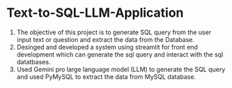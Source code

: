 # Text-to-SQL-LLM-Application


1. The objective of this project is to generate SQL query from the user input text or question and extract the data from the Database.
2. Desinged and developed a system using streamlit for front end development which can generate the sql query and interact with the sql datatbases.
3. Used Gemini pro large language model (LLM) to generate the SQL query and used PyMySQL to extract the data from MySQL database.

